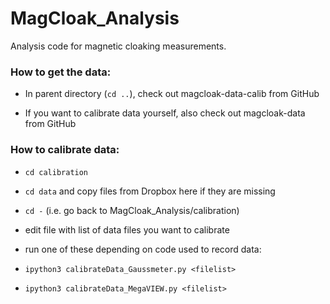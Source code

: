 # MagCloak_Analysis
Analysis code for magnetic cloaking measurements.

### How to get the data:

* In parent directory (```cd ..```), check out magcloak-data-calib from GitHub

* If you want to calibrate data yourself, also check out magcloak-data from GitHub


### How to calibrate data:

* ```cd calibration```

* ```cd data``` and copy files from Dropbox here if they are missing 

* ```cd -``` (i.e. go back to MagCloak_Analysis/calibration)

* edit file <filelist> with list of data files you want to calibrate

* run one of these depending on code used to record data:
 * ```ipython3 calibrateData_Gaussmeter.py <filelist>```
 * ```ipython3 calibrateData_MegaVIEW.py <filelist>```


